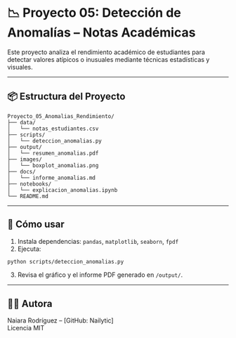 # 📉 Proyecto 05: Detección de Anomalías – Notas Académicas

Este proyecto analiza el rendimiento académico de estudiantes para detectar valores atípicos o inusuales mediante técnicas estadísticas y visuales.

---

## 📦 Estructura del Proyecto

```
Proyecto_05_Anomalias_Rendimiento/
├── data/
│   └── notas_estudiantes.csv
├── scripts/
│   └── deteccion_anomalias.py
├── output/
│   └── resumen_anomalias.pdf
├── images/
│   └── boxplot_anomalias.png
├── docs/
│   └── informe_anomalias.md
├── notebooks/
│   └── explicacion_anomalias.ipynb
└── README.md
```

---

## 🧠 Cómo usar

1. Instala dependencias: `pandas`, `matplotlib`, `seaborn`, `fpdf`
2. Ejecuta:
```bash
python scripts/deteccion_anomalias.py
```

3. Revisa el gráfico y el informe PDF generado en `/output/`.

---

## 👩‍💻 Autora

Naiara Rodríguez – [GitHub: Nailytic]  
Licencia MIT
